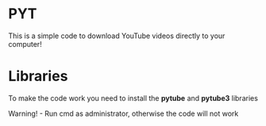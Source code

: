 # PYT

This is a simple code to download YouTube videos directly to your computer!


# Libraries

To make the code work you need to install the __pytube__ and __pytube3__ libraries


Warning! - Run cmd as administrator, otherwise the code will not work
